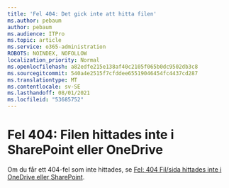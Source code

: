 ```yaml
---
title: 'Fel 404: Det gick inte att hitta filen'
ms.author: pebaum
author: pebaum
ms.audience: ITPro
ms.topic: article
ms.service: o365-administration
ROBOTS: NOINDEX, NOFOLLOW
localization_priority: Normal
ms.openlocfilehash: a82edfe215e138af40c2105f065b0dc9502db3c8
ms.sourcegitcommit: 540a4e2515f7cfddee65519046454fc4437cd287
ms.translationtype: MT
ms.contentlocale: sv-SE
ms.lasthandoff: 08/01/2021
ms.locfileid: "53685752"
---
```

# <a name="error-404-file-not-found-in-sharepoint-or-onedrive"></a>Fel 404: Filen hittades inte i SharePoint eller OneDrive

Om du får ett 404-fel som inte hittades, se [Fel: 404 Fil/sida hittades inte i OneDrive eller SharePoint](/sharepoint/troubleshoot/administration/error-404-onedrive-sharepoint).